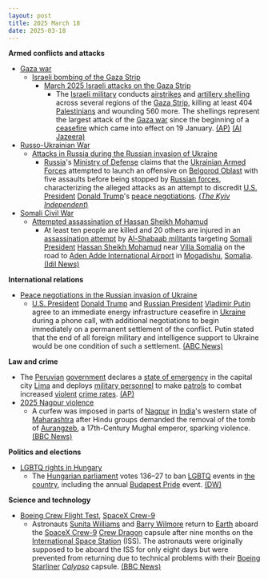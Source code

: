 ```yaml
---
layout: post
title: 2025 March 18
date: 2025-03-18
---
```



**Armed conflicts and attacks**

* [Gaza war](https://en.wikipedia.org/wiki/Gaza_war "Gaza war")
  + [Israeli bombing of the Gaza Strip](https://en.wikipedia.org/wiki/Israeli_bombing_of_the_Gaza_Strip "Israeli bombing of the Gaza Strip")
    - [March 2025 Israeli attacks on the Gaza Strip](https://en.wikipedia.org/wiki/March_2025_Israeli_attacks_on_the_Gaza_Strip "March 2025 Israeli attacks on the Gaza Strip")
      * The [Israeli military](https://en.wikipedia.org/wiki/Israel_Defense_Forces "Israel Defense Forces") conducts [airstrikes](https://en.wikipedia.org/wiki/Airstrikes "Airstrikes") and [artillery shelling](https://en.wikipedia.org/wiki/Artillery "Artillery") across several regions of the [Gaza Strip](https://en.wikipedia.org/wiki/Gaza_Strip "Gaza Strip"), killing at least 404 [Palestinians](https://en.wikipedia.org/wiki/Palestinians "Palestinians") and wounding 560 more. The shellings represent the largest attack of the [Gaza war](https://en.wikipedia.org/wiki/Gaza_war "Gaza war") since the beginning of a [ceasefire](https://en.wikipedia.org/wiki/2025_Gaza_war_ceasefire "2025 Gaza war ceasefire") which came into effect on 19 January. [(AP)](https://apnews.com/article/israel-palestinians-hamas-war-news-ceasefire-hostages-03-17-2025-b8753b9458a44f10ab08aa9b12582780) [(Al Jazeera)](https://www.aljazeera.com/news/2025/3/18/israel-launches-gaza-assault-killing-hundreds-and-shattering-ceasefire)
* [Russo-Ukrainian War](https://en.wikipedia.org/wiki/Russo-Ukrainian_War "Russo-Ukrainian War")
  + [Attacks in Russia during the Russian invasion of Ukraine](https://en.wikipedia.org/wiki/Attacks_in_Russia_during_the_Russian_invasion_of_Ukraine "Attacks in Russia during the Russian invasion of Ukraine")
    - [Russia](https://en.wikipedia.org/wiki/Russia "Russia")'s [Ministry of Defense](https://en.wikipedia.org/wiki/Ministry_of_Defence_%28Russia%29 "Ministry of Defence (Russia)") claims that the [Ukrainian Armed Forces](https://en.wikipedia.org/wiki/Armed_Forces_of_Ukraine "Armed Forces of Ukraine") attempted to launch an offensive on [Belgorod Oblast](https://en.wikipedia.org/wiki/Belgorod_Oblast "Belgorod Oblast") with five assaults before being stopped by [Russian forces](https://en.wikipedia.org/wiki/Russian_Armed_Forces "Russian Armed Forces"), characterizing the alleged attacks as an attempt to discredit [U.S. President](https://en.wikipedia.org/wiki/President_of_the_United_States "President of the United States") [Donald Trump](https://en.wikipedia.org/wiki/Donald_Trump "Donald Trump")'s [peace negotiations](https://en.wikipedia.org/wiki/Peace_negotiations_in_the_Russian_invasion_of_Ukraine "Peace negotiations in the Russian invasion of Ukraine"). [(*The Kyiv Independent*)](https://kyivindependent.com/ukrainian-troops-allegedly-try-to-break-into-belgorod-oblast-russia-claims/)
* [Somali Civil War](https://en.wikipedia.org/wiki/Somali_Civil_War_%282009%E2%80%93present%29 "Somali Civil War (2009–present)")
  + [Attempted assassination of Hassan Sheikh Mohamud](https://en.wikipedia.org/wiki/Attempted_assassination_of_Hassan_Sheikh_Mohamud "Attempted assassination of Hassan Sheikh Mohamud")
    - At least ten people are killed and 20 others are injured in an [assassination attempt](https://en.wikipedia.org/wiki/Assassination_attempt "Assassination attempt") by [Al-Shabaab militants](https://en.wikipedia.org/wiki/Al-Shabaab_militant "Al-Shabaab militant") targeting [Somali President](https://en.wikipedia.org/wiki/Somali_President "Somali President") [Hassan Sheikh Mohamud](https://en.wikipedia.org/wiki/Hassan_Sheikh_Mohamud "Hassan Sheikh Mohamud") near [Villa Somalia](https://en.wikipedia.org/wiki/Villa_Somalia "Villa Somalia") on the road to [Aden Adde International Airport](https://en.wikipedia.org/wiki/Aden_Adde_International_Airport "Aden Adde International Airport") in [Mogadishu](https://en.wikipedia.org/wiki/Mogadishu "Mogadishu"), [Somalia](https://en.wikipedia.org/wiki/Somalia "Somalia"). [(Idil News)](https://www.idilnews.com/mogadishu-hassan-sheikh-mohamud-survived-assassination-attempted-by-al-shabaab/)

**International relations**

* [Peace negotiations in the Russian invasion of Ukraine](https://en.wikipedia.org/wiki/Peace_negotiations_in_the_Russian_invasion_of_Ukraine "Peace negotiations in the Russian invasion of Ukraine")
  + [U.S. President](https://en.wikipedia.org/wiki/U.S._President "U.S. President") [Donald Trump](https://en.wikipedia.org/wiki/Donald_Trump "Donald Trump") and [Russian President](https://en.wikipedia.org/wiki/Russian_President "Russian President") [Vladimir Putin](https://en.wikipedia.org/wiki/Vladimir_Putin "Vladimir Putin") agree to an immediate energy infrastructure ceasefire in [Ukraine](https://en.wikipedia.org/wiki/Ukraine "Ukraine") during a phone call, with additional negotiations to begin immediately on a permanent settlement of the conflict. Putin stated that the end of all foreign military and intelligence support to Ukraine would be one condition of such a settlement. [(ABC News)](https://abcnews.go.com/Politics/trump-talks-putin-ukraine-ceasefire-good-chance-success/story?id=119890671)

**Law and crime**

* The [Peruvian](https://en.wikipedia.org/wiki/Peru "Peru") [government](https://en.wikipedia.org/wiki/Government_of_Peru "Government of Peru") declares a [state of emergency](https://en.wikipedia.org/wiki/State_of_emergency "State of emergency") in the capital city [Lima](https://en.wikipedia.org/wiki/Lima "Lima") and deploys [military personnel](https://en.wikipedia.org/wiki/Peruvian_Armed_Forces "Peruvian Armed Forces") to make [patrols](https://en.wikipedia.org/wiki/Patrol "Patrol") to combat increased [violent](https://en.wikipedia.org/wiki/Violent_crime "Violent crime") [crime rates](https://en.wikipedia.org/wiki/Crime_in_Peru "Crime in Peru"). [(AP)](https://apnews.com/article/peru-crime-lima-state-of-emergency-b515974f76179d96461a4091ea216d91)
* [2025 Nagpur violence](https://en.wikipedia.org/wiki/2025_Nagpur_violence "2025 Nagpur violence")
  + A curfew was imposed in parts of [Nagpur](https://en.wikipedia.org/wiki/Nagpur "Nagpur") in [India](https://en.wikipedia.org/wiki/India "India")'s western state of [Maharashtra](https://en.wikipedia.org/wiki/Maharashtra "Maharashtra") after Hindu groups demanded the removal of the tomb of [Aurangzeb](https://en.wikipedia.org/wiki/Aurangzeb "Aurangzeb"), a 17th-Century Mughal emperor, sparking violence. [(BBC News)](https://www.bbc.com/news/articles/c5yx9gwg4ppo)

**Politics and elections**

* [LGBTQ rights in Hungary](https://en.wikipedia.org/wiki/LGBTQ_rights_in_Hungary "LGBTQ rights in Hungary")
  + The [Hungarian parliament](https://en.wikipedia.org/wiki/Parliament_of_Hungary "Parliament of Hungary") votes 136–27 to ban [LGBTQ](https://en.wikipedia.org/wiki/LGBTQ "LGBTQ") events in [the country](https://en.wikipedia.org/wiki/Hungary "Hungary"), including the annual [Budapest Pride](https://en.wikipedia.org/wiki/Budapest_Pride "Budapest Pride") event. [(DW)](https://www.dw.com/en/hungarys-parliament-passes-law-banning-lgbtq-pride-events/a-71964198)

**Science and technology**

* [Boeing Crew Flight Test](https://en.wikipedia.org/wiki/Boeing_Crew_Flight_Test "Boeing Crew Flight Test"), [SpaceX Crew-9](https://en.wikipedia.org/wiki/SpaceX_Crew-9 "SpaceX Crew-9")
  + Astronauts [Sunita Williams](https://en.wikipedia.org/wiki/Sunita_Williams "Sunita Williams") and [Barry Wilmore](https://en.wikipedia.org/wiki/Barry_Wilmore "Barry Wilmore") return to [Earth](https://en.wikipedia.org/wiki/Earth "Earth") aboard the [SpaceX Crew-9](https://en.wikipedia.org/wiki/SpaceX_Crew-9 "SpaceX Crew-9") [Crew Dragon](https://en.wikipedia.org/wiki/Crew_Dragon "Crew Dragon") capsule after nine months on the [International Space Station](https://en.wikipedia.org/wiki/International_Space_Station "International Space Station") (ISS). The astronauts were originally supposed to be aboard the ISS for only eight days but were prevented from returning due to technical problems with their [Boeing Starliner](https://en.wikipedia.org/wiki/Boeing_Starliner "Boeing Starliner") *[Calypso](https://en.wikipedia.org/wiki/Boeing_Starliner_Calypso "Boeing Starliner Calypso")* capsule. [(BBC News)](https://www.bbc.com/news/live/c9de6q52g8qt)
